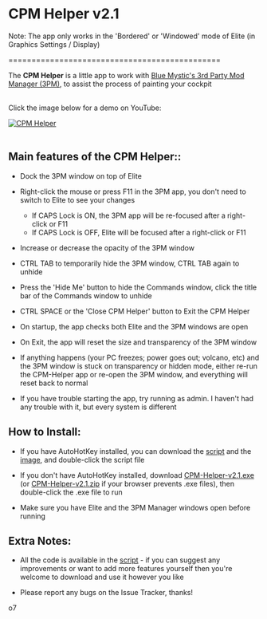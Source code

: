 # CPM Helper v2.1


Note: The app only works in the 'Bordered' or 'Windowed' mode of Elite (in Graphics Settings / Display)

==============================================

The **CPM Helper** is a little app to work with [Blue Mystic's 3rd Party Mod Manager (3PM)](https://github.com/BlueMystical/EDHM_UI/releases), to assist the process of painting your cockpit<br><br>

Click the image below for a demo on YouTube:

[![CPM Helper](https://i3.ytimg.com/vi/_6gfim6a04E/maxresdefault.jpg)](https://youtu.be/_6gfim6a04E)
<br><br>
## Main features of the CPM Helper::

- Dock the 3PM window on top of Elite

- Right-click the mouse or press F11 in the 3PM app, you don't need to switch to Elite to see your changes

    - If CAPS Lock is ON, the 3PM app will be re-focused after a right-click or F11
    - If CAPS Lock is OFF, Elite will be focused after a right-click or F11

- Increase or decrease the opacity of the 3PM window

- CTRL TAB to temporarily hide the 3PM window, CTRL TAB again to unhide

- Press the 'Hide Me' button to hide the Commands window, click the title bar of the Commands window to unhide

- CTRL SPACE or the 'Close CPM Helper' button to Exit the CPM Helper

- On startup, the app checks both Elite and the 3PM windows are open

- On Exit, the app will reset the size and transparency of the 3PM window

- If anything happens (your PC freezes; power goes out; volcano, etc) and the 3PM window is stuck on transparency or hidden mode, either re-run the CPM-Helper app or re-open the 3PM window, and everything will reset back to normal

- If you have trouble starting the app, try running as admin. I haven't had any trouble with it, but every system is different


## How to Install:

- If you have AutoHotKey installed, you can download the [script](https://github.com/psychicEgg/EDHM/blob/main/Odyssey/3rdPartyMods/CockpitPaintMod/CPM-Helper/CPM-Helper.ahk) and the [image](https://github.com/psychicEgg/EDHM/blob/main/Odyssey/3rdPartyMods/CockpitPaintMod/CPM-Helper/3PM.png), and double-click the script file

- If you don't have AutoHotKey installed, download [CPM-Helper-v2.1.exe](https://github.com/psychicEgg/EDHM/raw/main/Odyssey/3rdPartyMods/CockpitPaintMod/CPM-Helper/CPM-Helper-v2.1.exe) (or [CPM-Helper-v2.1.zip](https://github.com/psychicEgg/EDHM/raw/main/Odyssey/3rdPartyMods/CockpitPaintMod/CPM-Helper/CPM-Helper-v2.1.zip) if your browser prevents .exe files), then double-click the .exe file to run

- Make sure you have Elite and the 3PM Manager windows open before running


## Extra Notes:

- All the code is available in the [script](https://github.com/psychicEgg/EDHM/blob/main/Odyssey/3rdPartyMods/CockpitPaintMod/CPM-Helper/CPM-Helper.ahk) - if you can suggest any improvements or want to add more features yourself then you're welcome to download and use it however you like

- Please report any bugs on the Issue Tracker, thanks!

o7
